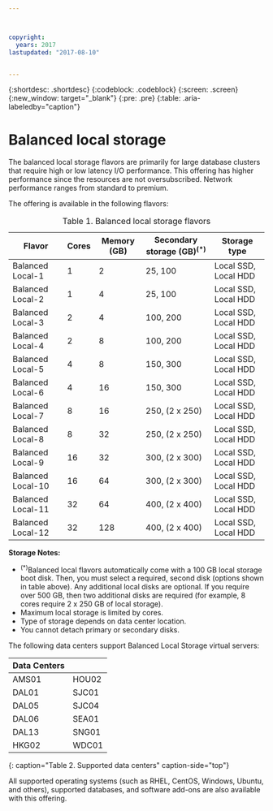 ```yaml
---



copyright:
  years: 2017
lastupdated: "2017-08-10"


---
```


{:shortdesc: .shortdesc}
{:codeblock: .codeblock}
{:screen: .screen}
{:new_window: target="_blank"}
{:pre: .pre}
{:table: .aria-labeledby="caption"}

# Balanced local storage
The balanced local storage flavors are primarily for large database clusters that require high or low latency I/O performance. This offering has higher performance since the resources are not oversubscribed. Network performance ranges from standard to premium.

The offering is available in the following flavors:

<table>
<CAPTION>Table 1. Balanced local storage flavors</CAPTION>
<THEAD>
<TR>
<th>Flavor</th>
<th>Cores</th>
<th>Memory (GB)</th>
<th>Secondary storage (GB)<sup>(*)</sup></th>
<th>Storage type</th>
</TR>
</THEAD>
<TBODY>
<tr>
<td>Balanced Local-1</td>
<td>1</td>
<td>2</td>
<td>25, 100</td>
<td>Local SSD, Local HDD</td>
</tr>
<tr>
<td>Balanced Local-2</td>
<td>1</td>
<td>4</td>
<td>25, 100</td>
<td>Local SSD, Local HDD</td>
</tr>
<tr>
<td>Balanced Local-3</td>
<td>2</td>
<td>4</td>
<td>100, 200</td>
<td>Local SSD, Local HDD</td>
</tr>
<tr>
<td>Balanced Local-4</td>
<td>2</td>
<td>8</td>
<td>100, 200</td>
<td>Local SSD, Local HDD</td>
</tr>
<tr>
<td>Balanced Local-5</td>
<td>4</td>
<td>8</td>
<td>150, 300</td>
<td>Local SSD, Local HDD</td>
</tr>
<tr>
<td>Balanced Local-6</td>
<td>4</td>
<td>16</td>
<td>150, 300</td>
<td>Local SSD, Local HDD</td>
</tr>
<tr>
<td>Balanced Local-7</td>
<td>8</td>
<td>16</td>
<td>250, (2 x 250)</td>
<td>Local SSD, Local HDD</td>
</tr>
<tr>
<td>Balanced Local-8</td>
<td>8</td>
<td>32</td>
<td>250, (2 x 250)</td>
<td>Local SSD, Local HDD</td>
</tr>
<tr>
<td>Balanced Local-9</td>
<td>16</td>
<td>32</td>
<td>300, (2 x 300)</td>
<td>Local SSD, Local HDD</td>
</tr>
<tr>
<td>Balanced Local-10</td>
<td>16</td>
<td>64</td>
<td>300, (2 x 300)</td>
<td>Local SSD, Local HDD</td>
</tr>
<tr>
<td>Balanced Local-11</td>
<td>32</td>
<td>64</td>
<td>400, (2 x 400)</td>
<td>Local SSD, Local HDD</td>
</tr>
<tr>
<td>Balanced Local-12</td>
<td>32</td>
<td>128</td>
<td>400, (2 x 400)</td>
<td>Local SSD, Local HDD</td>
</tr>
</TBODY>
</table>

**Storage Notes:**
* <sup>(*)</sup>Balanced local flavors automatically come with a 100 GB local storage boot disk. Then, you must select a required, second disk (options shown in table above). Any additional local disks are optional. If you require over 500 GB, then two additional disks are required (for example, 8 cores require 2 x 250 GB of local storage).
*	Maximum local storage is limited by cores. 
*	Type of storage depends on data center location.
*	You cannot detach primary or secondary disks.


The following data centers support Balanced Local Storage virtual servers:

|Data Centers |        |
|------------ |------  |  
|AMS01        |HOU02   |
|DAL01        |SJC01   | 
|DAL05        |SJC04   |
|DAL06        |SEA01   |
|DAL13        |SNG01   |        
|HKG02        |WDC01   |  
{: caption="Table 2. Supported data centers" caption-side="top"}

All supported operating systems (such as RHEL, CentOS, Windows, Ubuntu, and others), supported  databases, and software add-ons are also available with this offering.  
